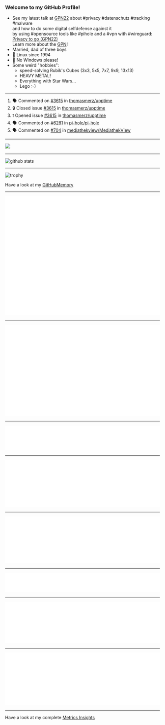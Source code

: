 ### Welcome to my GitHub Profile!
  
- See my latest talk at [GPN22](https://media.ccc.de/c/gpn22?sort=date) about #privacy #datenschutz #tracking #malware  
  and how to do some digital selfdefense against it  
  by using #opensource tools like #pihole and a #vpn with #wireguard:  
  [Privacy to go (GPN22)](https://github.com/thomasmerz/talks/tree/main/2024_05_30_GPN22_Privacy_to_go)  
  Learn more about the [GPN](https://entropia.de/GPN)!
- Married, dad of three boys
- 🐧 Linux since 1994
- 🚫 No Windows please!
- Some weird "hobbies":
  - speed-solving Rubik's Cubes (3x3, 5x5, 7x7, 9x9, 13x13)
  - HEAVY METAL!
  - Everything with Star Wars…
  - Lego :-)
  
---

<!--START_SECTION:activity-->
1. 🗣 Commented on [#3615](https://github.com/thomasmerz/upptime/issues/3615#issuecomment-2972817947) in [thomasmerz/upptime](https://github.com/thomasmerz/upptime)
2. 🔒 Closed issue [#3615](https://github.com/thomasmerz/upptime/issues/3615) in [thomasmerz/upptime](https://github.com/thomasmerz/upptime)
3. ❗ Opened issue [#3615](https://github.com/thomasmerz/upptime/issues/3615) in [thomasmerz/upptime](https://github.com/thomasmerz/upptime)
4. 🗣 Commented on [#6281](https://github.com/pi-hole/pi-hole/issues/6281#issuecomment-2966497864) in [pi-hole/pi-hole](https://github.com/pi-hole/pi-hole)
5. 🗣 Commented on [#704](https://github.com/mediathekview/MediathekView/issues/704#issuecomment-2958383410) in [mediathekview/MediathekView](https://github.com/mediathekview/MediathekView)
<!--END_SECTION:activity-->

---

![](https://komarev.com/ghpvc/?username=thomasmerz)

---
  
![github stats](https://github-readme-stats.vercel.app/api?username=thomasmerz&show_icons=true)  
  
---
  
![trophy](https://github-profile-trophy.vercel.app/?username=thomasmerz&column=3&margin-w=10&margin-h=10)  
  
Have a look at my [GitHubMemory](https://githubmemory.com/@thomasmerz)
  
---
  
![Metrics Base](/metrics.base.svg)
  
---
  
![My coding habits](/metrics.plugin.habits.charts.svg)
  
---
  
![My coding facts](/metrics.plugin.habits.facts.svg)
  
---
  
![Followup Opened by me](/metrics.plugin.followup.user.svg)
  
---
  
![Followup Opened on user's repositories](/metrics.plugin.followup.svg)
  
---
  
![My Achievmens](/metrics.plugin.achievements.svg)
  
---
  
![My Languages Details](/metrics.plugin.languages.details.svg)
  
---
  
![My Languages Indepth](/metrics.plugin.languages.indepth.svg)
  
---
  
Have a look at my complete [Metrics Insights](https://metrics.lecoq.io/about/thomasmerz)

